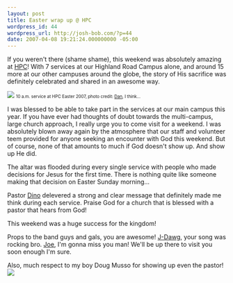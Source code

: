 ```yaml
---
layout: post
title: Easter wrap up @ HPC
wordpress_id: 44
wordpress_url: http://josh-bob.com/?p=44
date: 2007-04-08 19:21:24.000000000 -05:00
---
```

If you weren't there (shame shame), this weekend was absolutely amazing at <a href="http://www.healingplacechurch.org">HPC</a>! With 7 services at our Highland Road Campus alone, and around 15 more at our other campuses around the globe, the story of His sacrifice was definitely celebrated and shared in an awesome way.

<img src="http://apollo.divshare.com/apollo2/thumbs/2007/04/16/412702/412702-cd4_mid.jpg" border="0">
<small><small>10 a.m. service at HPC Easter 2007, photo credit: <a href="http://danohlerking.blogspot.com">Dan</a>, I think...</small></small>

I was blessed to be able to take part in the services at our main campus this year. If you have ever had thoughts of doubt towards the multi-campus, large church approach, I really urge you to come visit for a weekend. I was absolutely blown away again by the atmosphere that our staff and volunteer teem provided for anyone seeking an encounter with God this weekend. But of course, none of that amounts to much if God doesn't show up. And show up He did.

The altar was flooded during every single service with people who made decisions for Jesus for the first time. There is nothing quite like someone making that decision on Easter Sunday morning...

Pastor <a href="http://dinorizzo.com">Dino</a> delevered a strong and clear message that definitely made me think during each service. Praise God for a church that is blessed with a pastor that hears from God!

This weekend was a huge success for the kingdom!

Props to the band guys and gals, you are awesome! <a href="http://jasonryder.blogspot.com">J-Dawg</a>, your song was rocking bro. <a href="http://www.myspace.com/joecausey">Joe</a>, I'm gonna miss you man! We'll be up there to visit you soon enough I'm sure.

Also, much respect to my boy Doug Musso for showing up even the pastor!
<img src="http://apollo.divshare.com/apollo2/thumbs/2007/04/16/412703/412703-83e_mid.jpg" border="0">

